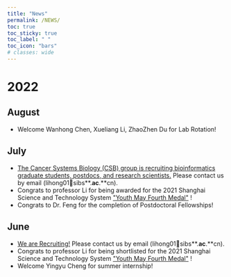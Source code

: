 ```yaml
---
title: "News"
permalink: /NEWS/
toc: true
toc_sticky: true
toc_label: " "
toc_icon: "bars"
# classes: wide
---
```

# 2022
## August
* Welcome Wanhong Chen, Xueliang Li, ZhaoZhen Du for Lab Rotation!

## July
* [The Cancer Systems Biology (CSB) group is recruiting bioinformatics graduate students, postdocs, and research scientists.](https://mp.weixin.qq.com/s/Uy-JTOyzY0aRbXBqJhN3gQ)  Please contact us by email (lihong01:paperclip:sibs**.**ac**.**cn).
* Congrats to professor Li for being awarded for the 2021 Shanghai Science and Technology System ["Youth May Fourth Medal"](https://mp.weixin.qq.com/s/auRFODYnQS0AgRUbIC3Udw) !
* Congrats to Dr. Feng for the completion of Postdoctoral Fellowships!

## June
* [We are Recruiting!](https://mp.weixin.qq.com/s/TiMQ6OaOqS5glV4V9LSiFg)  Please contact us by email (lihong01:paperclip:sibs**.**ac**.**cn).
* Congrats to professor Li for being shortlisted for the 2021 Shanghai Science and Technology System ["Youth May Fourth Medal"](https://mp.weixin.qq.com/s/WJEZk6PW9rJHTI1YDBCUcA) !
* Welcome Yingyu Cheng for summer internship!